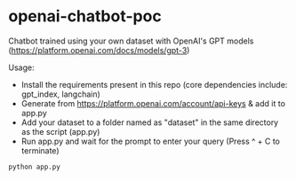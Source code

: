 # openai-chatbot-poc

Chatbot trained using your own dataset with OpenAI's GPT models (https://platform.openai.com/docs/models/gpt-3)

Usage:

- Install the requirements present in this repo (core dependencies include: gpt_index, langchain)
- Generate from https://platform.openai.com/account/api-keys & add it to app.py
- Add your dataset to a folder named as "dataset" in the same directory as the script (app.py)
- Run app.py and wait for the prompt to enter your query (Press ^ + C to terminate)
```
python app.py
```


